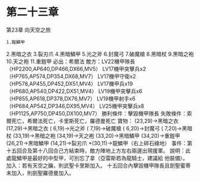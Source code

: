 # 第二十三章

第23章  向天空之旅

    1.龍鱗甲
2.黑暗之衣
3.裂刃爪
4.黑暗鱗甲
5.光之斧
6.封魔弓
7.破魔槍
8.黑暗杖
9.黑暗之袍
10.天之袍
11.重鎧甲
     必出：希爾法
敵方：LV22機甲隊長（HP2200,AP640,DP466,DX66,MV5）
      LV17機甲突擊兵x2（HP765,AP574,DP354,DX68,MV7）
      LV17機甲守衛x2（HP578,AP455,DP452,DX51,MV4）
      LV17機甲兵x19（HP680,AP540,DP422,DX51,MV4）
      LV19機甲突擊兵x6（HP855,AP618,DP378,DX76,MV7）
      LV19機甲射手x6（HP684,AP542,DP346,DX95,MV4）
      LV25機甲突擊兵x8（HP1125,AP750,DP450,DX100,MV7）
勝利條件：擊毀機甲隊長
失敗條件：索爾死亡，希爾法死亡，卡里斯死亡，羅德曼死亡
寶物： (23,29)→黑暗之衣
       (17,29)→黑暗之衣
       ( 6,19)→光之斧
       ( 7,19)→破魔槍
       ( 6,20)→封魔弓
       ( 7,20)→黑暗杖
       (33,19)→黑暗之袍
       (34,19)→天之袍
       (33,20)→黑暗鱗甲
       (34,20)→重鎧甲
       (26,21)→黑暗鱗甲
       (14,21)→裂刃爪
      *(30,11)→龍鱗甲（右上碎石綠地）
事件：第十五回合及第十八回合己方結束時，敵方陣地上方左右兩邊出現援軍。
說明：此處龍鱗甲是最好的中型甲，可別忘了拿（亞雷斯若為龍騎士，建議給
      他裝備）。
加入：若有天空之鑰，則武聖卡里斯加入。
      十五回合內擊毀機甲隊長且劍聖蜜蒂未加入，則劍聖羅德曼加入。

